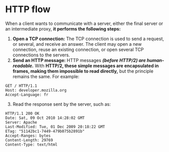 # HTTP flow
When a client wants to communicate with a server, either the final server or an intermediate proxy, **it performs the following steps:**

1. **Open a TCP connection:** The TCP connection is used to send a request, or several, and receive an answer. The client may open a new connection, reuse an existing connection, or open several TCP connections to the servers.
2. **Send an HTTP message:** HTTP messages ***(before HTTP/2) are human-readable.*** With **HTTP/2, these simple messages are encapsulated in frames, making them impossible to read directly,** but the principle remains the same. For example:
```http
GET / HTTP/1.1
Host: developer.mozilla.org
Accept-Language: fr
```
3. Read the response sent by the server, such as:
```http
HTTP/1.1 200 OK
Date: Sat, 09 Oct 2010 14:28:02 GMT
Server: Apache
Last-Modified: Tue, 01 Dec 2009 20:18:22 GMT
ETag: "51142bc1-7449-479b075b2891b"
Accept-Ranges: bytes
Content-Length: 29769
Content-Type: text/html
```